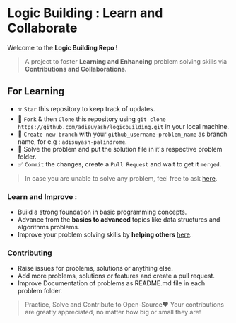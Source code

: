 # Logic Building : Learn and Collaborate 

Welcome to the **Logic Building Repo !**
> A project to foster **Learning and Enhancing** problem solving skills via **Contributions and Collaborations.**

## For Learning

- ⭐ `Star` this repository to keep track of updates.
- 🍴 `Fork` & then `Clone` this repository using `git clone https://github.com/adisuyash/logicbuilding.git` in your local machine.
- 🌿 `Create new branch` with your `github_username-problem_name` as branch name, for e.g : `adisuyash-palindrome`.
- 🤔 Solve the problem and put the solution file in it's respective problem folder.
- ✅ `Commit` the changes, create a `Pull Request` and wait to get it `merged`.
> In case you are unable to solve any problem, feel free to ask [here](https://discord.gg/4G22y2vPdx).

### Learn and Improve :
- Build a strong foundation in basic programming concepts.
- Advance from the **basics to advanced** topics like data structures and algorithms problems.
- Improve your problem solving skills by **helping others** [here](https://discord.gg/4G22y2vPdx).

### Contributing

- Raise issues for problems, solutions or anything else.
- Add more problems, solutions or features and create a pull request.
- Improve Documentation of problems as README.md file in each problem folder.

> Practice, Solve and Contribute to Open-Source❤️
> Your contributions are greatly appreciated, no matter how big or small they are!<br>
